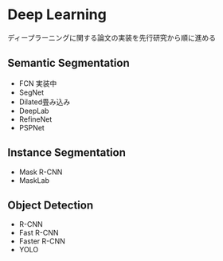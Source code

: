 # Deep Learning
ディープラーニングに関する論文の実装を先行研究から順に進める
## Semantic Segmentation

- FCN
実装中
- SegNet
- Dilated畳み込み
- DeepLab
- RefineNet
- PSPNet

## Instance Segmentation
- Mask R-CNN
- MaskLab

## Object Detection
- R-CNN
- Fast R-CNN
- Faster R-CNN
- YOLO

